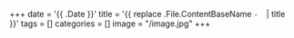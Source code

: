 +++
date = '{{ .Date }}'
title = '{{ replace .File.ContentBaseName `-` ` ` | title }}'
tags = []
categories = []
image = "/image.jpg"
+++

